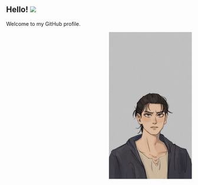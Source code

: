 ## Hello! <img src="https://raw.githubusercontent.com/MartinHeinz/MartinHeinz/master/wave.gif" width="30px">

Welcome to my GitHub profile.

<img align="right" height="400" src="https://github.com/baranyeni/baranyeni/blob/main/byeni.jpg?raw=true">
